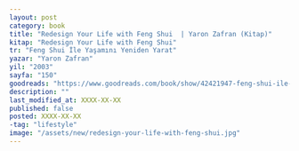 ```yaml
---
layout: post
category: book
title: "Redesign Your Life with Feng Shui  | Yaron Zafran (Kitap)"
kitap: "Redesign Your Life with Feng Shui"
tr: "Feng Shui İle Yaşamını Yeniden Yarat"
yazar: "Yaron Zafran"
yil: "2003"
sayfa: "150"
goodreads: "https://www.goodreads.com/book/show/42421947-feng-shui-ile-ya-am-n-yeniden-yarat"
description: ""
last_modified_at: XXXX-XX-XX
published: false
posted: XXXX-XX-XX
-tag: "lifestyle"
image: "/assets/new/redesign-your-life-with-feng-shui.jpg"
---
```


